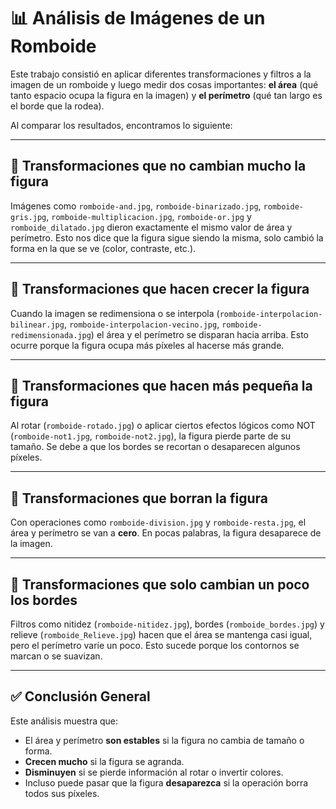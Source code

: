 # 📊 Análisis de Imágenes de un Romboide

Este trabajo consistió en aplicar diferentes transformaciones y filtros a la imagen de un romboide y luego medir dos cosas importantes: **el área** (qué tanto espacio ocupa la figura en la imagen) y **el perímetro** (qué tan largo es el borde que la rodea).

Al comparar los resultados, encontramos lo siguiente:

---

## 🔹 Transformaciones que no cambian mucho la figura

Imágenes como `romboide-and.jpg`, `romboide-binarizado.jpg`, `romboide-gris.jpg`, `romboide-multiplicacion.jpg`, `romboide-or.jpg` y `romboide_dilatado.jpg` dieron exactamente el mismo valor de área y perímetro.
Esto nos dice que la figura sigue siendo la misma, solo cambió la forma en la que se ve (color, contraste, etc.).

---

## 🔹 Transformaciones que hacen crecer la figura

Cuando la imagen se redimensiona o se interpola (`romboide-interpolacion-bilinear.jpg`, `romboide-interpolacion-vecino.jpg`, `romboide-redimensionada.jpg`) el área y el perímetro se disparan hacia arriba.
Esto ocurre porque la figura ocupa más píxeles al hacerse más grande.

---

## 🔹 Transformaciones que hacen más pequeña la figura

Al rotar (`romboide-rotado.jpg`) o aplicar ciertos efectos lógicos como NOT (`romboide-not1.jpg`, `romboide-not2.jpg`), la figura pierde parte de su tamaño.
Se debe a que los bordes se recortan o desaparecen algunos píxeles.

---

## 🔹 Transformaciones que borran la figura

Con operaciones como `romboide-division.jpg` y `romboide-resta.jpg`, el área y perímetro se van a **cero**.
En pocas palabras, la figura desaparece de la imagen.

---

## 🔹 Transformaciones que solo cambian un poco los bordes

Filtros como nitidez (`romboide-nitidez.jpg`), bordes (`romboide_bordes.jpg`) y relieve (`romboide_Relieve.jpg`) hacen que el área se mantenga casi igual, pero el perímetro varíe un poco.
Esto sucede porque los contornos se marcan o se suavizan.

---

## ✅ Conclusión General

Este análisis muestra que:

- El área y perímetro **son estables** si la figura no cambia de tamaño o forma.
- **Crecen mucho** si la figura se agranda.
- **Disminuyen** si se pierde información al rotar o invertir colores.
- Incluso puede pasar que la figura **desaparezca** si la operación borra todos sus píxeles.
